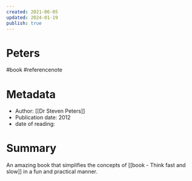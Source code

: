 ```yaml
---
created: 2021-06-05
updated: 2024-01-19
publish: true
---
```

# Peters

#book #referencenote

# Metadata 
- Author: [[Dr Steven Peters]]
- Publication date: 2012
- date of reading: 

# Summary
An amazing book that simplifies the concepts of [[book - Think fast and slow]] in a fun and practical manner. 